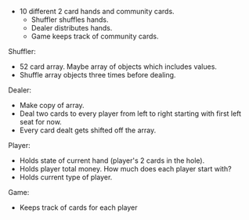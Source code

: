 - 10 different 2 card hands and community cards.
  - Shuffler shuffles hands.
  - Dealer distributes hands.
  - Game keeps track of community cards.

Shuffler:
- 52 card array.  Maybe array of objects which includes values.
- Shuffle array objects three times before dealing.

Dealer:
- Make copy of array.
- Deal two cards to every player from left to right starting with first left seat for now.
- Every card dealt gets shifted off the array.

Player:
- Holds state of current hand (player's 2 cards in the hole).
- Holds player total money.  How much does each player start with?
- Holds current type of player.

Game:
- Keeps track of cards for each player

